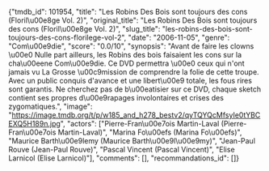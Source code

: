 {"tmdb_id": 101954, "title": "Les Robins Des Bois sont toujours des cons (Floril\u00e8ge Vol. 2)", "original_title": "Les Robins Des Bois sont toujours des cons (Floril\u00e8ge Vol. 2)", "slug_title": "les-robins-des-bois-sont-toujours-des-cons-florilege-vol-2", "date": "2006-11-05", "genre": "Com\u00e9die", "score": "0.0/10", "synopsis": "Avant de faire les clowns \u00e0 Nulle part ailleurs, les Robins des bois faisaient les cons sur la cha\u00eene Com\u00e9die. Ce DVD permettra \u00e0 ceux qui n'ont jamais vu La Grosse \u00c9mission de comprendre la folie de cette troupe. Avec un public conquis d'avance et une libert\u00e9 totale, les fous rires sont garantis. Ne cherchez pas de b\u00eatisier sur ce DVD, chaque sketch contient ses propres d\u00e9rapages involontaires et crises des zygomatiques.", "image": "https://image.tmdb.org/t/p/w185_and_h278_bestv2/qyTQYQcMfsyIe0tYBCEXQ5H189n.jpg", "actors": ["Pierre-Fran\u00e7ois Martin-Laval (Pierre-Fran\u00e7ois Martin-Laval)", "Marina Fo\u00efs (Marina Fo\u00efs)", "Maurice Barth\u00e9lemy (Maurice Barth\u00e9l\u00e9my)", "Jean-Paul Rouve (Jean-Paul Rouve)", "Pascal Vincent (Pascal Vincent)", "Elise Larnicol (Elise Larnicol)"], "comments": [], "recommandations_id": []}